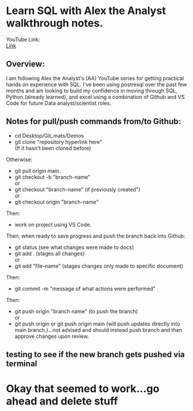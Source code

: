 # Learn SQL with Alex the Analyst walkthrough notes.

YouTube Link:  
[Link](https://www.youtube.com/watch?v=OT1RErkfLNQ)

## Overview:
I am following Alex the Analyst's (AA) YouTube series for getting practical hands on experience with SQL. I've been using postresql over the past few months and am looking to build my confidence in moving through SQL, Python (already learned), and excel using a combination of Github and VS Code for future Data analyst/scientist roles. 


## Notes for pull/push commands from/to Github:

- cd Desktop/Git_mats/Demos
- git clone "repository hyperlink here"  
(If it hasn't been cloned before)

Otherwise:
  - git pull origin main.
  - git checkout -b "branch-name"  
  or
  - git checkout "branch-name" (if previously created")  
or
- git checkout origin "branch-name"

Then:

- work on project using VS Code. 

Then, when ready to save progress and push the branch back into Github:

- git status (see what changes were made to docs)
- git add . (stages all changes)  
or
- git add "file-name" (stages changes only made to specific document)

Then:
- git commit -m "message of what actions were performed"  

Then:
- git push origin "branch name" (to push the branch)  
or
- git push origin or git push origin main (will push updates directly into main branch.)...not advised and should instead push branch and then approve changes upon review.


## testing to see if the new branch gets pushed via terminal 

# Okay that seemed to work...go ahead and delete stuff